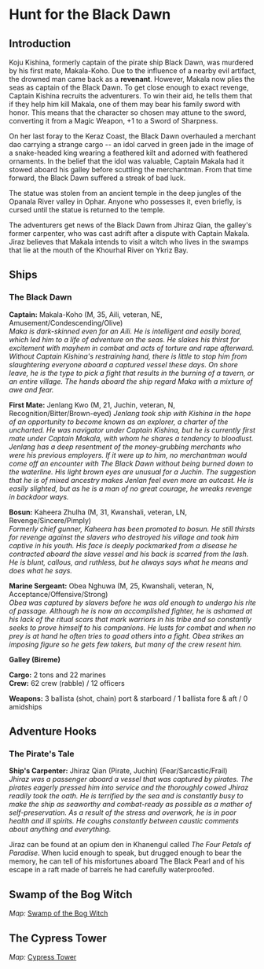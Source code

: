 # Hunt for the Black Dawn

## Introduction

Koju Kishina, formerly captain of the pirate ship Black Dawn, was murdered by his first mate, Makala-Koho. Due to the influence of a nearby evil artifact, the drowned man came back as a **revenant**. However, Makala now plies the seas as captain of the Black Dawn. To get close enough to exact revenge, Captain Kishina recruits the adventurers. To win their aid, he tells them that if they help him kill Makala, one of them may bear his family sword with honor. This means that the character so chosen may attune to the sword, converting it from a Magic Weapon, +1 to a Sword of Sharpness.

On her last foray to the Keraz Coast, the Black Dawn overhauled a merchant dao carrying a strange cargo -- an idol carved in green jade in the image of a snake-headed king wearing a feathered kilt and adorned with feathered ornaments. In the belief that the idol was valuable, Captain Makala had it stowed aboard his galley before scuttling the merchantman. From that time forward, the Black Dawn suffered a streak of bad luck.

The statue was stolen from an ancient temple in the deep jungles of the Opanala River valley in Ophar. Anyone who possesses it, even briefly, is cursed until the statue is returned to the temple.

The adventurers get news of the Black Dawn from Jhiraz Qian, the galley's former carpenter, who was cast adrift after a dispute with Captain Makala. Jiraz believes that Makala intends to visit a witch who lives in the swamps that lie at the mouth of the Khourhal River on Ykriz Bay.

## Ships

### The Black Dawn

**Captain:** Makala-Koho (M, 35, Aili, veteran, NE, Amusement/Condescending/Olive)  
_Maka is dark-skinned even for an Aili. He is intelligent and easily bored, which led him to a life of adventure on the seas. He slakes his thirst for excitement with mayhem in combat and acts of torture and rape afterward. Without Captain Kishina's restraining hand, there is little to stop him from slaughtering everyone aboard a captured vessel these days. On shore leave, he is the type to pick a fight that results in the burning of a tavern, or an entire village. The hands aboard the ship regard Maka with a mixture of awe and fear._

**First Mate:** Jenlang Kwo (M, 21, Juchin, veteran, N, Recognition/Bitter/Brown-eyed) 
_Jenlang took ship with Kishina in the hope of an opportunity to become known as an explorer, a charter of the uncharted. He was navigator under Captain Kishina, but he is currently first mate under Captain Makala, with whom he shares a tendency to bloodlust. Jenlang has a deep resentment of the money-grubbing merchants who were his previous employers. If it were up to him, no merchantman would come off an encounter with The Black Dawn without being burned down to the waterline. His light brown eyes are unusual for a Juchin. The suggestion that he is of mixed ancestry makes Jenlan feel even more an outcast. He is easily slighted, but as he is a man of no great courage, he wreaks revenge in backdoor ways._  

**Bosun:** Kaheera Zhulha (M, 31, Kwanshali, veteran, LN, Revenge/Sincere/Pimply)  
_Formerly chief gunner, Kaheera has been promoted to bosun. He still thirsts for revenge against the slavers who destroyed his village and took him captive in his youth. His face is deeply pockmarked from a disease he contracted aboard the slave vessel and his back is scarred from the lash. He is blunt, callous, and ruthless, but he always says what he means and does what he says._

**Marine Sergeant:** Obea Nghuwa (M, 25, Kwanshali, veteran, N, Acceptance/Offensive/Strong)  
_Obea was captured by slavers before he was old enough to undergo his rite of passage. Although he is now an accomplished fighter, he is ashamed at his lack of the ritual scars that mark warriors in his tribe and so constantly seeks to prove himself to his companions. He lusts for combat and when no prey is at hand he often tries to goad others into a fight. Obea strikes an imposing figure so he gets few takers, but many of the crew resent him._  

**Galley (Bireme)**

**Cargo:** 2 tons and 22 marines  
**Crew:** 62 crew (rabble) / 12 officers  

**Weapons:** 3 ballista (shot, chain) port & starboard / 1 ballista fore & aft / 0 amidships  

## Adventure Hooks

### The Pirate's Tale

**Ship's Carpenter:** Jhiraz Qian (Pirate, Juchin) (Fear/Sarcastic/Frail)  
_Jhiraz was a passenger aboard a vessel that was captured by pirates. The pirates eagerly pressed him into service and the thoroughly cowed Jhiraz readily took the oath. He is terrified by the sea and is constantly busy to make the ship as seaworthy and combat-ready as possible as a mather of self-preservation. As a result of the stress and overwork, he is in poor health and ill spirits. He coughs constantly between caustic comments about anything and everything._

Jiraz can be found at an opium den in Khanengul called _The Four Petals of Paradise_. When lucid enough to speak, but drugged enough to bear the memory, he can tell of his misfortunes aboard The Black Pearl and of his escape in a raft made of barrels he had carefully waterproofed.

## Swamp of the Bog Witch

_Map:_ [Swamp of the Bog Witch](SwampOfTheBogWitch.pdf)

## The Cypress Tower

_Map:_ [Cypress Tower](CypressTower.pdf)